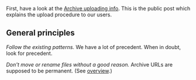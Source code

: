 
First, have a look at the [Archive uploading info][pubdocs]. This is the public post which explains the upload procedure to our users.

[pubdocs]: uploader-docs.html

## General principles

*Follow the existing patterns.* We have a lot of precedent. When in doubt, look for precedent.

*Don't move or rename files without a good reason.* Archive URLs are supposed to be permanent. (See [overview][].)

[overview]: org-overview.html

